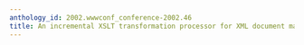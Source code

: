```yaml
---
anthology_id: 2002.wwwconf_conference-2002.46
title: An incremental XSLT transformation processor for XML document manipulation
---
```

